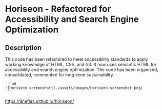 # Horiseon - Refactored for Accessibility and Search Engine Optimization

## Description
This code has been refactored to meet accessibility standards to apply working knowledge of HTML, CSS, and Git. It now uses semantic HTML for accessibility and search engine optimization. The code has been organized, consolidated, commented for long-term sustainability. 

    ```md
    ![Horiseon screenshot](./assets/images/Horiseon-screenshot.png)
    ```

https://dneflas.github.io/horiseon/
